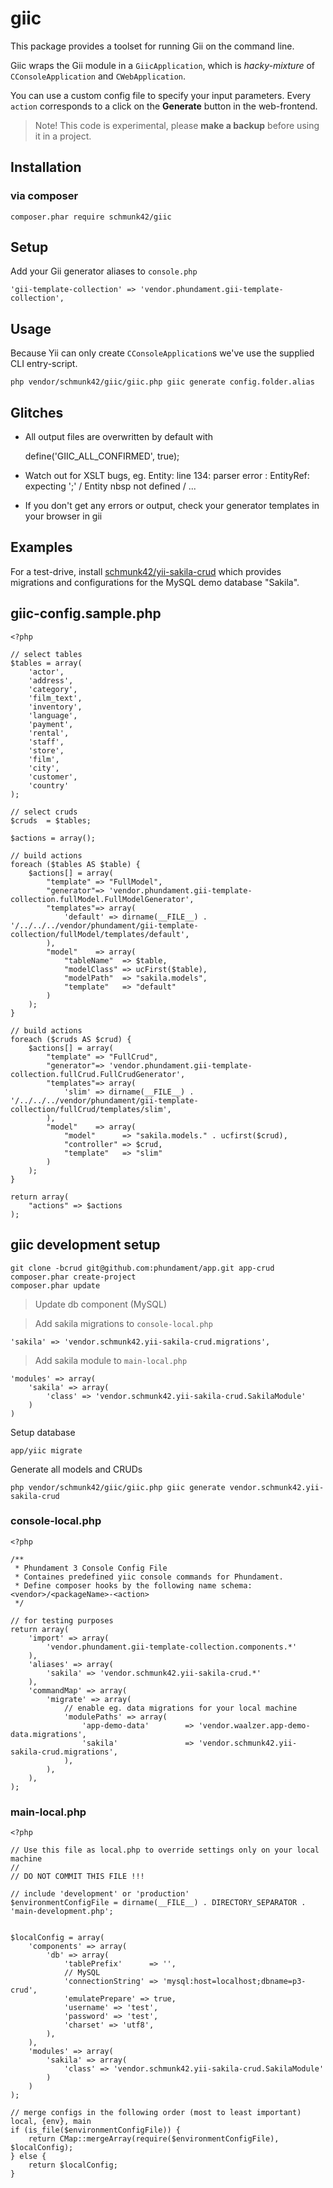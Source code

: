giic
====

This package provides a toolset for running Gii on the command line.

Giic wraps the Gii module in a `GiicApplication`, which is *hacky-mixture* of `CConsoleApplication` and `CWebApplication`.

You can use a custom config file to specify your input parameters. Every `action` corresponds to a click on the **Generate** button in the web-frontend.

> Note! This code is experimental, please **make a backup** before using it in a project.


Installation
------------

### via composer

`composer.phar require schmunk42/giic`


Setup
-----

Add your Gii generator aliases to `console.php`

    'gii-template-collection' => 'vendor.phundament.gii-template-collection',


Usage
-----

Because Yii can only create `CConsoleApplication`s we've use the supplied CLI entry-script. 

    php vendor/schmunk42/giic/giic.php giic generate config.folder.alias

Glitches
--------

* All output files are overwritten by default with

    define('GIIC_ALL_CONFIRMED', true);

* Watch out for XSLT bugs, eg.  Entity: line 134: parser error : EntityRef: expecting ';' / Entity nbsp not defined / ...
* If you don't get any errors or output, check your generator templates in your browser in gii



Examples
--------

For a test-drive, install [schmunk42/yii-sakila-crud](https://github.com/schmunk42/yii-sakila-crud) which provides migrations and configurations for the MySQL demo database "Sakila".

## giic-config.sample.php

```
<?php

// select tables
$tables = array(
    'actor',
    'address',
    'category',
    'film_text',
    'inventory',
    'language',
    'payment',
    'rental',
    'staff',
    'store',
    'film',
    'city',
    'customer',
    'country'
);

// select cruds
$cruds  = $tables;

$actions = array();

// build actions
foreach ($tables AS $table) {
    $actions[] = array(
        "template" => "FullModel",
        "generator"=> 'vendor.phundament.gii-template-collection.fullModel.FullModelGenerator',
        "templates"=> array(
            'default' => dirname(__FILE__) . '/../../../vendor/phundament/gii-template-collection/fullModel/templates/default',
        ),
        "model"    => array(
            "tableName"  => $table,
            "modelClass" => ucFirst($table),
            "modelPath"  => "sakila.models",
            "template"   => "default"
        )
    );
}

// build actions
foreach ($cruds AS $crud) {
    $actions[] = array(
        "template" => "FullCrud",
        "generator"=> 'vendor.phundament.gii-template-collection.fullCrud.FullCrudGenerator',
        "templates"=> array(
            'slim' => dirname(__FILE__) . '/../../../vendor/phundament/gii-template-collection/fullCrud/templates/slim',
        ),
        "model"    => array(
            "model"      => "sakila.models." . ucfirst($crud),
            "controller" => $crud,
            "template"   => "slim"
        )
    );
}

return array(
    "actions" => $actions
);
```

    
## giic development setup

    git clone -bcrud git@github.com:phundament/app.git app-crud
    composer.phar create-project
    composer.phar update

> Update db component (MySQL)

> Add sakila migrations to `console-local.php`

    'sakila' => 'vendor.schmunk42.yii-sakila-crud.migrations',

> Add sakila module to `main-local.php`

    'modules' => array(
        'sakila' => array(
            'class' => 'vendor.schmunk42.yii-sakila-crud.SakilaModule'
        )
    )

Setup database

    app/yiic migrate

Generate all models and CRUDs
    
    php vendor/schmunk42/giic/giic.php giic generate vendor.schmunk42.yii-sakila-crud
    
    
### console-local.php

```
<?php

/**
 * Phundament 3 Console Config File
 * Containes predefined yiic console commands for Phundament.
 * Define composer hooks by the following name schema: <vendor>/<packageName>-<action>
 */

// for testing purposes
return array(
    'import' => array(
        'vendor.phundament.gii-template-collection.components.*'
    ),
    'aliases' => array(
        'sakila' => 'vendor.schmunk42.yii-sakila-crud.*'
    ),    
    'commandMap' => array(
        'migrate' => array(
            // enable eg. data migrations for your local machine
            'modulePaths' => array(
                'app-demo-data'        => 'vendor.waalzer.app-demo-data.migrations',
                'sakila'               => 'vendor.schmunk42.yii-sakila-crud.migrations',
            ),
        ),
    ),
);
```

### main-local.php

```
<?php

// Use this file as local.php to override settings only on your local machine
//
// DO NOT COMMIT THIS FILE !!!

// include 'development' or 'production'
$environmentConfigFile = dirname(__FILE__) . DIRECTORY_SEPARATOR . 'main-development.php';


$localConfig = array(
    'components' => array(
        'db' => array(
            'tablePrefix'      => '',
            // MySQL
            'connectionString' => 'mysql:host=localhost;dbname=p3-crud',
            'emulatePrepare' => true,
            'username' => 'test',
            'password' => 'test',
            'charset' => 'utf8',
        ),
    ),
    'modules' => array(
        'sakila' => array(
            'class' => 'vendor.schmunk42.yii-sakila-crud.SakilaModule'
        )
    )
);

// merge configs in the following order (most to least important) local, {env}, main
if (is_file($environmentConfigFile)) {
    return CMap::mergeArray(require($environmentConfigFile), $localConfig);
} else {
    return $localConfig;
}
```    

